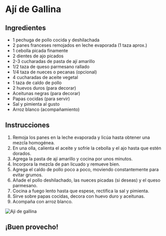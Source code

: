 # Ají de Gallina

## Ingredientes

- 1 pechuga de pollo cocida y deshilachada
- 2 panes franceses remojados en leche evaporada (1 taza aprox.)
- 1 cebolla picada finamente
- 2 dientes de ajo picados
- 2-3 cucharadas de pasta de ají amarillo
- 1/2 taza de queso parmesano rallado
- 1/4 taza de nueces o pecanas (opcional)
- 4 cucharadas de aceite vegetal
- 1 taza de caldo de pollo
- 2 huevos duros (para decorar)
- Aceitunas negras (para decorar)
- Papas cocidas (para servir)
- Sal y pimienta al gusto
- Arroz blanco (acompañamiento)

## Instrucciones

1. Remoja los panes en la leche evaporada y licúa hasta obtener una mezcla homogénea.
2. En una olla, calienta el aceite y sofríe la cebolla y el ajo hasta que estén dorados.
3. Agrega la pasta de ají amarillo y cocina por unos minutos.
4. Incorpora la mezcla de pan licuado y remueve bien.
5. Agrega el caldo de pollo poco a poco, moviendo constantemente para evitar grumos.
6. Añade el pollo deshilachado, las nueces picadas (si deseas) y el queso parmesano.
7. Cocina a fuego lento hasta que espese, rectifica la sal y pimienta.
8. Sirve sobre papas cocidas, decora con huevo duro y aceitunas.
9. Acompaña con arroz blanco.

![Aji de gallina](https://encrypted-tbn1.gstatic.com/images?q=tbn:ANd9GcSV7nCw5iTcNZ6ul_M7E8zwXA6ObmZwHV7SOkEsb-DQD6HK6tJS4--t8Cvv77483RkqXNji9JzH5n6rpiRgggz0rJlba3api6TtTrIKocM)

## ¡Buen provecho!
